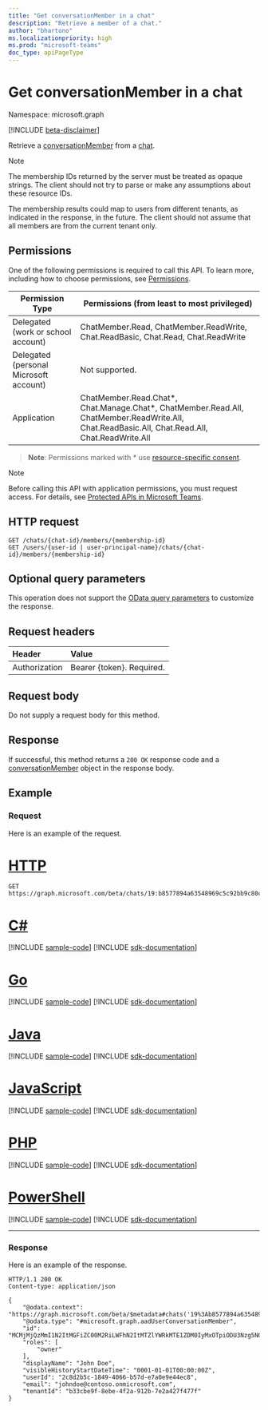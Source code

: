 ```yaml
---
title: "Get conversationMember in a chat"
description: "Retrieve a member of a chat."
author: "bhartono"
ms.localizationpriority: high
ms.prod: "microsoft-teams"
doc_type: apiPageType
---
```


# Get conversationMember in a chat

Namespace: microsoft.graph

[!INCLUDE [beta-disclaimer](../../includes/beta-disclaimer.md)]

Retrieve a [conversationMember](../resources/conversationmember.md) from a [chat](../resources/chat.md).

> [!NOTE]
> The membership IDs returned by the server must be treated as opaque strings. The client should not try to parse or make any assumptions about these resource IDs.
>
> The membership results could map to users from different tenants, as indicated in the response, in the future. The client should not assume that all members are from the current tenant only.

## Permissions

One of the following permissions is required to call this API. To learn more, including how to choose permissions, see [Permissions](/graph/permissions-reference).

|Permission Type|Permissions (from least to most privileged)|
|---------|-------------|
|Delegated (work or school account)| ChatMember.Read, ChatMember.ReadWrite, Chat.ReadBasic, Chat.Read, Chat.ReadWrite |
|Delegated (personal Microsoft account)|Not supported.|
|Application| ChatMember.Read.Chat*, Chat.Manage.Chat*, ChatMember.Read.All, ChatMember.ReadWrite.All, Chat.ReadBasic.All, Chat.Read.All, Chat.ReadWrite.All |

> **Note**: Permissions marked with * use [resource-specific consent](/microsoftteams/platform/graph-api/rsc/resource-specific-consent).

> [!NOTE]
> Before calling this API with application permissions, you must request access. For details, see [Protected APIs in Microsoft Teams](/graph/teams-protected-apis).

## HTTP request
<!-- { "blockType": "ignored" } -->
```http
GET /chats/{chat-id}/members/{membership-id}
GET /users/{user-id | user-principal-name}/chats/{chat-id}/members/{membership-id}
```

## Optional query parameters

This operation does not support the [OData query parameters](/graph/query-parameters) to customize the response.

## Request headers

| Header       | Value |
|:---------------|:--------|
| Authorization  | Bearer {token}. Required.  |

## Request body

Do not supply a request body for this method.

## Response

If successful, this method returns a `200 OK` response code and a [conversationMember](../resources/conversationmember.md) object in the response body.

## Example

### Request

Here is an example of the request.



# [HTTP](#tab/http)
<!-- {
  "blockType": "request",
  "name": "get_conversation_member",
  "sampleKeys": ["19:b8577894a63548969c5c92bb9c80c5e1@thread.v2", "MCMjMjQzMmI1N2ItMGFiZC00M2RiLWFhN2ItMTZlYWRkMTE1ZDM0IyMxOTpiODU3Nzg5NGE2MzU0ODk2OWM1YzkyYmI5YzgwYzVlMUB0aHJlYWQudjIjIzJjOGQyYjVjLTE4NDktNDA2Ni1iNTdkLWU3YTBlOWU0NGVjOA=="]
}-->
```msgraph-interactive
GET https://graph.microsoft.com/beta/chats/19:b8577894a63548969c5c92bb9c80c5e1@thread.v2/members/MCMjMjQzMmI1N2ItMGFiZC00M2RiLWFhN2ItMTZlYWRkMTE1ZDM0IyMxOTpiODU3Nzg5NGE2MzU0ODk2OWM1YzkyYmI5YzgwYzVlMUB0aHJlYWQudjIjIzJjOGQyYjVjLTE4NDktNDA2Ni1iNTdkLWU3YTBlOWU0NGVjOA==
```

# [C#](#tab/csharp)
[!INCLUDE [sample-code](../includes/snippets/csharp/get-conversation-member-csharp-snippets.md)]
[!INCLUDE [sdk-documentation](../includes/snippets/snippets-sdk-documentation-link.md)]

# [Go](#tab/go)
[!INCLUDE [sample-code](../includes/snippets/go/get-conversation-member-go-snippets.md)]
[!INCLUDE [sdk-documentation](../includes/snippets/snippets-sdk-documentation-link.md)]

# [Java](#tab/java)
[!INCLUDE [sample-code](../includes/snippets/java/get-conversation-member-java-snippets.md)]
[!INCLUDE [sdk-documentation](../includes/snippets/snippets-sdk-documentation-link.md)]

# [JavaScript](#tab/javascript)
[!INCLUDE [sample-code](../includes/snippets/javascript/get-conversation-member-javascript-snippets.md)]
[!INCLUDE [sdk-documentation](../includes/snippets/snippets-sdk-documentation-link.md)]

# [PHP](#tab/php)
[!INCLUDE [sample-code](../includes/snippets/php/get-conversation-member-php-snippets.md)]
[!INCLUDE [sdk-documentation](../includes/snippets/snippets-sdk-documentation-link.md)]

# [PowerShell](#tab/powershell)
[!INCLUDE [sample-code](../includes/snippets/powershell/get-conversation-member-powershell-snippets.md)]
[!INCLUDE [sdk-documentation](../includes/snippets/snippets-sdk-documentation-link.md)]

---

### Response

Here is an example of the response.

<!--
{
  "blockType": "response",
  "truncated": true,
  "name": "get_conversation_member",
  "@odata.type": "microsoft.graph.conversationMember"
} -->

```http
HTTP/1.1 200 OK
Content-type: application/json

{
    "@odata.context": "https://graph.microsoft.com/beta/$metadata#chats('19%3Ab8577894a63548969c5c92bb9c80c5e1%40thread.v2')/members/$entity",
    "@odata.type": "#microsoft.graph.aadUserConversationMember",
    "id": "MCMjMjQzMmI1N2ItMGFiZC00M2RiLWFhN2ItMTZlYWRkMTE1ZDM0IyMxOTpiODU3Nzg5NGE2MzU0ODk2OWM1YzkyYmI5YzgwYzVlMUB0aHJlYWQudjIjIzJjOGQyYjVjLTE4NDktNDA2Ni1iNTdkLWU3YTBlOWU0NGVjOA==",
    "roles": [
        "owner"
    ],
    "displayName": "John Doe",
    "visibleHistoryStartDateTime": "0001-01-01T00:00:00Z",
    "userId": "2c8d2b5c-1849-4066-b57d-e7a0e9e44ec8",
    "email": "johndoe@contoso.onmicrosoft.com",
    "tenantId": "b33cbe9f-8ebe-4f2a-912b-7e2a427f477f"
}
```

<!-- uuid: 8fcb5dbc-d5aa-4681-8e31-b001d5168d79
2015-10-25 14:57:30 UTC -->
<!--
{
  "type": "#page.annotation",
  "description": "conversation: member get",
  "keywords": "",
  "section": "documentation",
  "tocPath": "",
  "suppressions": [
  ]
}
-->
